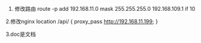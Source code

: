 1. 修改路由
route -p add 192.168.11.0 mask 255.255.255.0 192.168.109.1 if 10

2.修改nginx
location /api/ {
	proxy_pass http://192.168.11.199;
}

3.doc是文档
